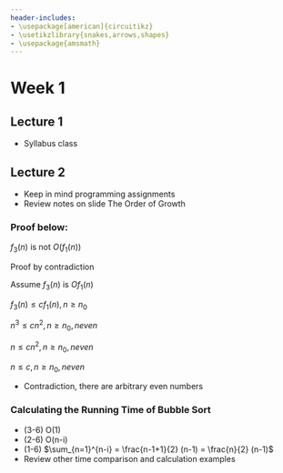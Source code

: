 ```yaml
---
header-includes:
- \usepackage[american]{circuitikz}
- \usetikzlibrary{snakes,arrows,shapes}
- \usepackage{amsmath}
---
```

# Week 1

## Lecture 1
* Syllabus class

## Lecture 2
* Keep in mind programming assignments
* Review notes on slide The Order of Growth

### Proof below:

$f_3 (n)$ is not $O(f_1(n))$

Proof by contradiction

Assume $f_3(n)$ is $Of_1(n)$

$f_3(n) \leq cf_1(n), n \geq n_0$

$n^3 \leq cn^2, n \geq n_0, n even$

$n \leq cn^2, n \geq n_0, n even$

$n \leq c, n \geq n_0, n even$

* Contradiction, there are arbitrary even numbers

### Calculating the Running Time of Bubble Sort
* (3-6) O(1)
* (2-6) O(n-i)
* (1-6) $\sum_{n=1}^{n-i} = \frac{n-1+1}{2} (n-1) = \frac{n}{2} (n-1)$
* Review other time comparison and calculation examples
